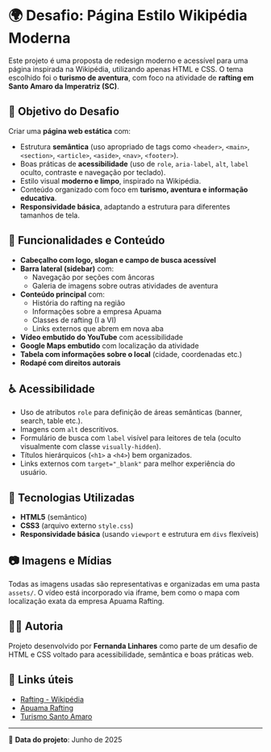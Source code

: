 # 🌍 Desafio: Página Estilo Wikipédia Moderna

Este projeto é uma proposta de redesign moderno e acessível para uma página inspirada na Wikipédia, utilizando apenas HTML e CSS. O tema escolhido foi o **turismo de aventura**, com foco na atividade de **rafting em Santo Amaro da Imperatriz (SC)**.

## 🎯 Objetivo do Desafio

Criar uma **página web estática** com:

- Estrutura **semântica** (uso apropriado de tags como `<header>`, `<main>`, `<section>`, `<article>`, `<aside>`, `<nav>`, `<footer>`).
- Boas práticas de **acessibilidade** (uso de `role`, `aria-label`, `alt`, `label` oculto, contraste e navegação por teclado).
- Estilo visual **moderno e limpo**, inspirado na Wikipédia.
- Conteúdo organizado com foco em **turismo, aventura e informação educativa**.
- **Responsividade básica**, adaptando a estrutura para diferentes tamanhos de tela.

## 📌 Funcionalidades e Conteúdo

- **Cabeçalho com logo, slogan e campo de busca acessível**
- **Barra lateral (sidebar)** com:
  - Navegação por seções com âncoras
  - Galeria de imagens sobre outras atividades de aventura
- **Conteúdo principal** com:
  - História do rafting na região
  - Informações sobre a empresa Apuama
  - Classes de rafting (I a VI)
  - Links externos que abrem em nova aba
- **Vídeo embutido do YouTube** com acessibilidade
- **Google Maps embutido** com localização da atividade
- **Tabela com informações sobre o local** (cidade, coordenadas etc.)
- **Rodapé com direitos autorais**

## ♿ Acessibilidade

- Uso de atributos `role` para definição de áreas semânticas (banner, search, table etc.).
- Imagens com `alt` descritivos.
- Formulário de busca com `label` visível para leitores de tela (oculto visualmente com classe `visually-hidden`).
- Títulos hierárquicos (`<h1>` a `<h4>`) bem organizados.
- Links externos com `target="_blank"` para melhor experiência do usuário.

## 🧩 Tecnologias Utilizadas

- **HTML5** (semântico)
- **CSS3** (arquivo externo `style.css`)
- **Responsividade básica** (usando `viewport` e estrutura em `divs` flexíveis)

## 📷 Imagens e Mídias

Todas as imagens usadas são representativas e organizadas em uma pasta `assets/`. O vídeo está incorporado via iframe, bem como o mapa com localização exata da empresa Apuama Rafting.




## 🧑‍💻 Autoria

Projeto desenvolvido por **Fernanda Linhares** como parte de um desafio de HTML e CSS voltado para acessibilidade, semântica e boas práticas web.

## 🔗 Links úteis

- [Rafting - Wikipédia](https://pt.wikipedia.org/wiki/Rafting)
- [Apuama Rafting](https://www.apuama.com.br/rafting-santo-amaro)
- [Turismo Santo Amaro](https://visitesantoamaro.com.br/)

---

📅 **Data do projeto**: Junho de 2025

